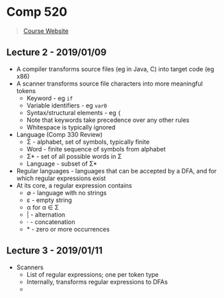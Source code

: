 # Comp 520

> [Course Website](https://www.cs.mcgill.ca/~cs520/2019/)

## Lecture 2 - 2019/01/09

* A compiler transforms source files (eg in Java, C) into target code (eg x86)
* A scanner transforms source file characters into more meaningful tokens
  * Keyword - eg `if`
  * Variable identifiers - eg `var0`
  * Syntax/structural elements - eg `{`
  * Note that keywords take precedence over any other rules
  * Whitespace is typically ignored
* Language (Comp 330 Review)
  * &Sigma; - alphabet, set of symbols, typically finite
  * Word - finite sequence of symbols from alphabet
  * &Sigma;* - set of all possible words in &Sigma;
  * Language - subset of &Sigma;*
* Regular languages - languages that can be accepted by a DFA, and for which regular expressions exist
* At its core, a regular expression contains
  * &emptyset; - language with no strings
  * &epsilon; - empty string
  * &alpha; for &alpha; &in; &Sigma;
  * | - alternation 
  * &centerdot; - concatenation 
  * \* - zero or more occurrences

## Lecture 3 - 2019/01/11

* Scanners
  * List of regular expressions; one per token type
  * Internally, transforms regular expressions to DFAs
  * 
